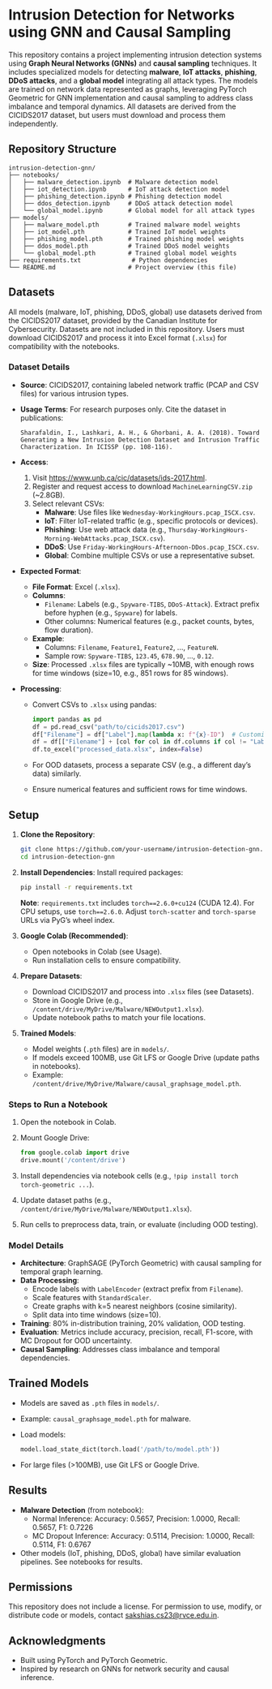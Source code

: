 # Intrusion Detection for Networks using GNN and Causal Sampling

This repository contains a project implementing intrusion detection systems using **Graph Neural Networks (GNNs)** and **causal sampling** techniques. It includes specialized models for detecting **malware**, **IoT attacks**, **phishing**, **DDoS attacks**, and a **global model** integrating all attack types. The models are trained on network data represented as graphs, leveraging PyTorch Geometric for GNN implementation and causal sampling to address class imbalance and temporal dynamics. All datasets are derived from the CICIDS2017 dataset, but users must download and process them independently.

## Repository Structure

```
intrusion-detection-gnn/
├── notebooks/
│   ├── malware_detection.ipynb  # Malware detection model
│   ├── iot_detection.ipynb      # IoT attack detection model
│   ├── phishing_detection.ipynb # Phishing detection model
│   ├── ddos_detection.ipynb     # DDoS attack detection model
│   └── global_model.ipynb       # Global model for all attack types
├── models/
│   ├── malware_model.pth        # Trained malware model weights
│   ├── iot_model.pth            # Trained IoT model weights
│   ├── phishing_model.pth       # Trained phishing model weights
│   ├── ddos_model.pth           # Trained DDoS model weights
│   └── global_model.pth         # Trained global model weights
├── requirements.txt              # Python dependencies
└── README.md                    # Project overview (this file)
```

## Datasets

All models (malware, IoT, phishing, DDoS, global) use datasets derived from the CICIDS2017 dataset, provided by the Canadian Institute for Cybersecurity. Datasets are not included in this repository. Users must download CICIDS2017 and process it into Excel format (`.xlsx`) for compatibility with the notebooks.

### Dataset Details

- **Source**: CICIDS2017, containing labeled network traffic (PCAP and CSV files) for various intrusion types.
- **Usage Terms**: For research purposes only. Cite the dataset in publications:

  ```
  Sharafaldin, I., Lashkari, A. H., & Ghorbani, A. A. (2018). Toward Generating a New Intrusion Detection Dataset and Intrusion Traffic Characterization. In ICISSP (pp. 108-116).
  ```
- **Access**:
  1. Visit https://www.unb.ca/cic/datasets/ids-2017.html.
  2. Register and request access to download `MachineLearningCSV.zip` (\~2.8GB).
  3. Select relevant CSVs:
     - **Malware**: Use files like `Wednesday-WorkingHours.pcap_ISCX.csv`.
     - **IoT**: Filter IoT-related traffic (e.g., specific protocols or devices).
     - **Phishing**: Use web attack data (e.g., `Thursday-WorkingHours-Morning-WebAttacks.pcap_ISCX.csv`).
     - **DDoS**: Use `Friday-WorkingHours-Afternoon-DDos.pcap_ISCX.csv`.
     - **Global**: Combine multiple CSVs or use a representative subset.
- **Expected Format**:
  - **File Format**: Excel (`.xlsx`).
  - **Columns**:
    - `Filename`: Labels (e.g., `Spyware-TIBS`, `DDoS-Attack`). Extract prefix before hyphen (e.g., `Spyware`) for labels.
    - Other columns: Numerical features (e.g., packet counts, bytes, flow duration).
  - **Example**:
    - Columns: `Filename`, `Feature1`, `Feature2`, ..., `FeatureN`.
    - Sample row: `Spyware-TIBS`, `123.45`, `678.90`, ..., `0.12`.
  - **Size**: Processed `.xlsx` files are typically \~10MB, with enough rows for time windows (size=10, e.g., 851 rows for 85 windows).
- **Processing**:
  - Convert CSVs to `.xlsx` using pandas:

    ```python
    import pandas as pd
    df = pd.read_csv("path/to/cicids2017.csv")
    df["Filename"] = df["Label"].map(lambda x: f"{x}-ID")  # Customize mapping
    df = df[["Filename"] + [col for col in df.columns if col != "Label" and df[col].dtype in ["int64", "float64"]]]
    df.to_excel("processed_data.xlsx", index=False)
    ```
  - For OOD datasets, process a separate CSV (e.g., a different day’s data) similarly.
  - Ensure numerical features and sufficient rows for time windows.

## Setup

1. **Clone the Repository**:

   ```bash
   git clone https://github.com/your-username/intrusion-detection-gnn.git
   cd intrusion-detection-gnn
   ```

2. **Install Dependencies**: Install required packages:

   ```bash
   pip install -r requirements.txt
   ```

   **Note**: `requirements.txt` includes `torch==2.6.0+cu124` (CUDA 12.4). For CPU setups, use `torch==2.6.0`. Adjust `torch-scatter` and `torch-sparse` URLs via PyG’s wheel index.

3. **Google Colab (Recommended)**:

   - Open notebooks in Colab (see Usage).
   - Run installation cells to ensure compatibility.

4. **Prepare Datasets**:

   - Download CICIDS2017 and process into `.xlsx` files (see Datasets).
   - Store in Google Drive (e.g., `/content/drive/MyDrive/Malware/NEWOutput1.xlsx`).
   - Update notebook paths to match your file locations.

5. **Trained Models**:

   - Model weights (`.pth` files) are in `models/`.
   - If models exceed 100MB, use Git LFS or Google Drive (update paths in notebooks).
   - Example: `/content/drive/MyDrive/Malware/causal_graphsage_model.pth`.


### Steps to Run a Notebook

1. Open the notebook in Colab.
2. Mount Google Drive:

   ```python
   from google.colab import drive
   drive.mount('/content/drive')
   ```
3. Install dependencies via notebook cells (e.g., `!pip install torch torch-geometric ...`).
4. Update dataset paths (e.g., `/content/drive/MyDrive/Malware/NEWOutput1.xlsx`).
5. Run cells to preprocess data, train, or evaluate (including OOD testing).

### Model Details

- **Architecture**: GraphSAGE (PyTorch Geometric) with causal sampling for temporal graph learning.
- **Data Processing**:
  - Encode labels with `LabelEncoder` (extract prefix from `Filename`).
  - Scale features with `StandardScaler`.
  - Create graphs with k=5 nearest neighbors (cosine similarity).
  - Split data into time windows (size=10).
- **Training**: 80% in-distribution training, 20% validation, OOD testing.
- **Evaluation**: Metrics include accuracy, precision, recall, F1-score, with MC Dropout for OOD uncertainty.
- **Causal Sampling**: Addresses class imbalance and temporal dependencies.

## Trained Models

- Models are saved as `.pth` files in `models/`.
- Example: `causal_graphsage_model.pth` for malware.
- Load models:

  ```python
  model.load_state_dict(torch.load('/path/to/model.pth'))
  ```
- For large files (&gt;100MB), use Git LFS or Google Drive.

## Results

- **Malware Detection** (from notebook):
  - Normal Inference: Accuracy: 0.5657, Precision: 1.0000, Recall: 0.5657, F1: 0.7226
  - MC Dropout Inference: Accuracy: 0.5114, Precision: 1.0000, Recall: 0.5114, F1: 0.6767
- Other models (IoT, phishing, DDoS, global) have similar evaluation pipelines. See notebooks for results.

## Permissions

This repository does not include a license. For permission to use, modify, or distribute code or models, contact sakshias.cs23@rvce.edu.in.

## Acknowledgments

- Built using PyTorch and PyTorch Geometric.
- Inspired by research on GNNs for network security and causal inference.


